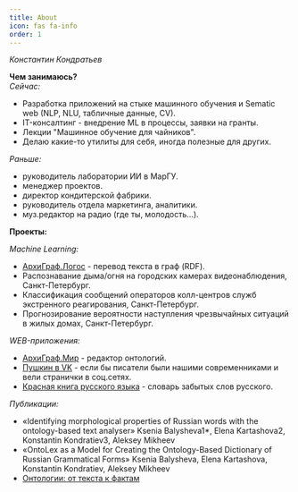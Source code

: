 ```yaml
---
title: About
icon: fas fa-info
order: 1
---
```


*Константин Кондратьев*

**Чем занимаюсь?**  
*Сейчас:*  
- Разработка приложений на стыке машинного обучения и Sematic web (NLP, NLU, табличные данные, CV).  
- IT-консалтинг - внедрение ML в процессы, заявки на гранты.  
- Лекции "Машинное обучение для чайников".  
- Делаю какие-то утилиты для себя, иногда полезные для других.  
  
*Раньше:*  
- руководитель лаборатории ИИ в МарГУ.  
- менеджер проектов.  
- директор кондитерской фабрики.  
- руководитель отдела маркетинга, аналитики.  
- муз.редактор на радио (где ты, молодость...).  
  

**Проекты:**  
  
*Machine Learning:*  
- [АрхиГраф.Логос](https://trinidata.ru/logos.htm) - перевод текста в граф (RDF).  
- Распознавание  дыма/огня на городских камерах видеонаблюдения, Санкт-Петербург.  
- Классификация сообщений операторов колл-центров служб экстренного реагирования, Санкт-Петербург.
- Прогнозирование вероятности наступления чрезвычайных ситуаций в жилых домах, Санкт-Петербург.  
  
*WEB-приложения:*  
- [АрхиГраф.Мир](https://trinidata.ru/archigraph_mir.htm) - редактор онтологий.  
- [Пушкин в VK](http://pushkinvk.ru) - если бы писатели были нашими современниками и вели странички в соц.сетях.   
- [Красная книга русского языка](https://vk.com/rusredbook) - словарь забытых слов русского.  
  


*Публикации:*  
- «Identifying morphological properties of Russian words with the ontology-based text analyser» Ksenia Balysheva1*, Elena Kartashova2, Konstantin Kondratiev3, Aleksey Mikheev  
- «OntoLex as a Model for Creating the Ontology-Based Diсtionary of Russian Grammatical Forms» Ksenia Balysheva, Elena Kartashova, Konstantin Kondratiev, Aleksey Mikheev  
- [Онтологии: от текста к фактам](https://www.osp.ru/os/2020/04/13055699)  

